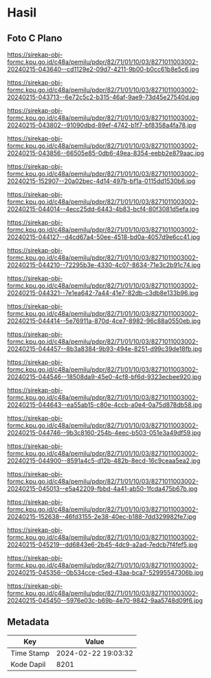 # Hasil

## Foto C Plano

https://sirekap-obj-formc.kpu.go.id/c48a/pemilu/pdpr/82/71/01/10/03/8271011003002-20240215-043640--cd1129e2-09d7-4211-9b00-b0cc61b8e5c6.jpg

https://sirekap-obj-formc.kpu.go.id/c48a/pemilu/pdpr/82/71/01/10/03/8271011003002-20240215-043713--6e72c5c2-b315-46af-9ae9-73d45e27540d.jpg

https://sirekap-obj-formc.kpu.go.id/c48a/pemilu/pdpr/82/71/01/10/03/8271011003002-20240215-043802--91090dbd-89ef-4742-b1f7-bf8358a4fa78.jpg

https://sirekap-obj-formc.kpu.go.id/c48a/pemilu/pdpr/82/71/01/10/03/8271011003002-20240215-043856--66505e85-0db6-49ea-8354-eebb2e879aac.jpg

https://sirekap-obj-formc.kpu.go.id/c48a/pemilu/pdpr/82/71/01/10/03/8271011003002-20240215-152907--20a02bec-4d14-497b-bf1a-0115dd1530b6.jpg

https://sirekap-obj-formc.kpu.go.id/c48a/pemilu/pdpr/82/71/01/10/03/8271011003002-20240215-044014--4ecc25dd-6443-4b83-bcf4-80f3081d5efa.jpg

https://sirekap-obj-formc.kpu.go.id/c48a/pemilu/pdpr/82/71/01/10/03/8271011003002-20240215-044127--d4cd67a4-50ee-4518-bd0a-4057d9e6cc41.jpg

https://sirekap-obj-formc.kpu.go.id/c48a/pemilu/pdpr/82/71/01/10/03/8271011003002-20240215-044210--72295b3e-4330-4c07-8634-71e3c2b91c74.jpg

https://sirekap-obj-formc.kpu.go.id/c48a/pemilu/pdpr/82/71/01/10/03/8271011003002-20240215-044321--7e1ea642-7a44-41e7-82db-c3db8e133b96.jpg

https://sirekap-obj-formc.kpu.go.id/c48a/pemilu/pdpr/82/71/01/10/03/8271011003002-20240215-044414--5e76911a-870d-4ce7-8982-96c88a0550eb.jpg

https://sirekap-obj-formc.kpu.go.id/c48a/pemilu/pdpr/82/71/01/10/03/8271011003002-20240215-044457--8b3a8384-9b93-494e-8251-d99c39de18fb.jpg

https://sirekap-obj-formc.kpu.go.id/c48a/pemilu/pdpr/82/71/01/10/03/8271011003002-20240215-044546--18508da9-45e0-4cf8-bf6d-9323ecbee920.jpg

https://sirekap-obj-formc.kpu.go.id/c48a/pemilu/pdpr/82/71/01/10/03/8271011003002-20240215-044643--ea55ab15-c80e-4ccb-a0e4-0a75d878db58.jpg

https://sirekap-obj-formc.kpu.go.id/c48a/pemilu/pdpr/82/71/01/10/03/8271011003002-20240215-044746--9b3c8160-254b-4eec-b503-051e3a49df59.jpg

https://sirekap-obj-formc.kpu.go.id/c48a/pemilu/pdpr/82/71/01/10/03/8271011003002-20240215-044900--8591a4c5-d12b-482b-8ecd-16c9ceaa5ea2.jpg

https://sirekap-obj-formc.kpu.go.id/c48a/pemilu/pdpr/82/71/01/10/03/8271011003002-20240215-045013--e5a42209-fbbd-4a41-ab50-1fcda475b67b.jpg

https://sirekap-obj-formc.kpu.go.id/c48a/pemilu/pdpr/82/71/01/10/03/8271011003002-20240215-152638--46fd3155-2e38-40ec-b188-7dd329982fe7.jpg

https://sirekap-obj-formc.kpu.go.id/c48a/pemilu/pdpr/82/71/01/10/03/8271011003002-20240215-045219--dd6843e6-2b45-4dc9-a2ad-7edcb7f4fef5.jpg

https://sirekap-obj-formc.kpu.go.id/c48a/pemilu/pdpr/82/71/01/10/03/8271011003002-20240215-045356--0b534cce-c5ed-43aa-bca7-52995547306b.jpg

https://sirekap-obj-formc.kpu.go.id/c48a/pemilu/pdpr/82/71/01/10/03/8271011003002-20240215-045450--5976e03c-b69b-4e70-9842-9aa5748d09f6.jpg


## Metadata

| Key        | Value               |
| ---------- | ------------------- |
| Time Stamp | 2024-02-22 19:03:32 |
| Kode Dapil | 8201                |



